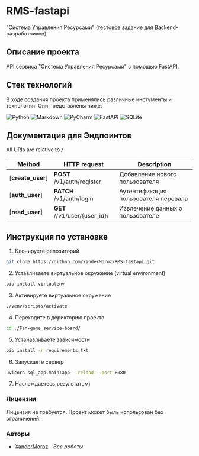 # RMS-fastapi
"Система Управления Ресурсами" (тестовое задание для Backend-разработчиков) 

## Описание проекта

API сервиса "Система Управления Ресурсами" с помощью FastAPI. 

## Стек технологий 

В ходе создания проекта применялись различные инстументы и технологии. Они представлены ниже:

![Python](https://img.shields.io/badge/python-3670A0?style=for-the-badge&logo=python&logoColor=ffdd54)
![Markdown](https://img.shields.io/badge/markdown-%23000000.svg?style=for-the-badge&logo=markdown&logoColor=white)
![PyCharm](https://img.shields.io/badge/pycharm-143?style=for-the-badge&logo=pycharm&logoColor=black&color=black&labelColor=green)
![FastAPI](https://img.shields.io/badge/FastAPI-005571?style=for-the-badge&logo=fastapi)
![SQLite](https://img.shields.io/badge/sqlite-%2307405e.svg?style=for-the-badge&logo=sqlite&logoColor=white)

## Документация для Эндпоинтов 

All URIs are relative to */*

Method | HTTP request | Description
------------- | ------------- | -------------
[**create_user**] | **POST** /v1/auth/register | Добавление нового пользователя
[**auth_user**] | **PATCH** /v1/auth/login |  Аутентификация пользователя перевала
[**read_user**] | **GET** //v1/user/{user_id}/ | Извлечение данных о пользователе

## Инструкция по установке 

1. Клонируете репозиторий

```sh
git clone https://github.com/XanderMoroz/RMS-fastapi.git
```
2. Уставливаете виртуальное окружение (virtual environment)
```sh
pip install virtualenv
```
3. Активируете виртуальное окружение
```sh
./venv/scripts/activate
```
4. Переходите в дерикторию проекта
```sh
cd ./Fan-game_service-board/
```
5. Устанавливаете зависимости
```sh
pip install -r requirements.txt
```
6. Запускаете сервер
```sh
uvicorn sql_app.main:app --reload --port 8080
```
7. Наслаждаетесь результатом)

### Лицензия

Лицензия не требуется. Проект может быль использован без ограничений. 

### Авторы

* [XanderMoroz](https://https://github.com/XanderMoroz/) - *Все работы*
